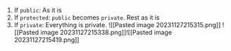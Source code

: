 1. If `public`: As it is
2. If `protected`: `public` becomes `private`. Rest as it is
3. If `private`: Everything is private.
![[Pasted image 20231127215315.png]]
![[Pasted image 20231127215338.png]]![[Pasted image 20231127215419.png]]
